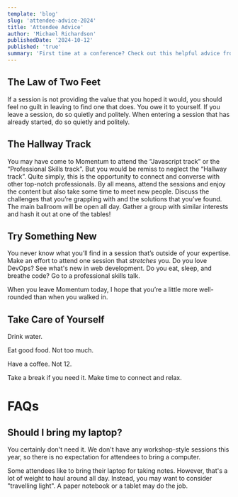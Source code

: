 ```yaml
---
template: 'blog'
slug: 'attendee-advice-2024'
title: 'Attendee Advice'
author: 'Michael Richardson'
publishedDate: '2024-10-12'
published: 'true'
summary: 'First time at a conference? Check out this helpful advice from one of our organizers!'
---
```


## The Law of Two Feet

If a session is not providing the value that you hoped it would, you should feel no guilt in leaving to find one that does. You owe it to yourself. If you leave a session, do so quietly and politely. When entering a session that has already started, do so quietly and politely.

## The Hallway Track

You may have come to Momentum to attend the “Javascript track” or the “Professional Skills track”. But you would be remiss to neglect the “Hallway track”. Quite simply, this is the opportunity to connect and converse with other top-notch professionals. By all means, attend the sessions and enjoy the content but also take some time to meet new people. Discuss the challenges that you’re grappling with and the solutions that you’ve found.
The main ballroom will be open all day. Gather a group with similar interests and hash it out at one of the tables!

## Try Something New

You never know what you’ll find in a session that’s outside of your expertise. Make an effort to attend one session that _stretches_ you. Do you love DevOps? See what's new in web development. Do you eat, sleep, and breathe code? Go to a professional skills talk.

When you leave Momentum today, I hope that you’re a little more well-rounded than when you walked in.

## Take Care of Yourself

Drink water.

Eat good food. Not too much.

Have a coffee. Not 12.

Take a break if you need it. Make time to connect and relax.

# FAQs

## Should I bring my laptop?

You certainly don't need it. We don't have any workshop-style sessions this year, so there is no expectation for attendees to bring a computer. 

Some attendees like to bring their laptop for taking notes. However, that's a lot of weight to haul around all day. Instead, you may want to consider "travelling light". A paper notebook or a tablet may do the job.